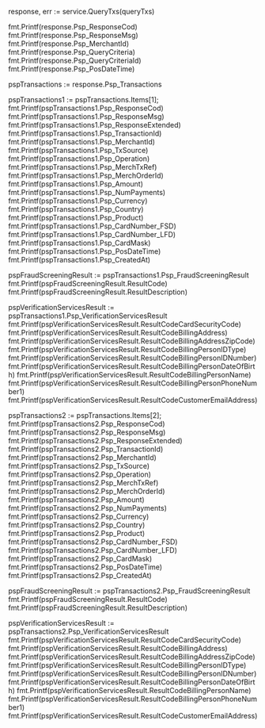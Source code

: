 response, err := service.QueryTxs(queryTxs)

fmt.Printf(response.Psp_ResponseCod)
fmt.Printf(response.Psp_ResponseMsg)
fmt.Printf(response.Psp_MerchantId)
fmt.Printf(response.Psp_QueryCriteria)
fmt.Printf(response.Psp_QueryCriteriaId)
fmt.Printf(response.Psp_PosDateTime)

pspTransactions := response.Psp_Transactions

pspTransactions1 := pspTransactions.Items[1];
fmt.Printf(pspTransactions1.Psp_ResponseCod)
fmt.Printf(pspTransactions1.Psp_ResponseMsg)
fmt.Printf(pspTransactions1.Psp_ResponseExtended)
fmt.Printf(pspTransactions1.Psp_TransactionId)
fmt.Printf(pspTransactions1.Psp_MerchantId)
fmt.Printf(pspTransactions1.Psp_TxSource)
fmt.Printf(pspTransactions1.Psp_Operation)
fmt.Printf(pspTransactions1.Psp_MerchTxRef)
fmt.Printf(pspTransactions1.Psp_MerchOrderId)
fmt.Printf(pspTransactions1.Psp_Amount)
fmt.Printf(pspTransactions1.Psp_NumPayments)
fmt.Printf(pspTransactions1.Psp_Currency)
fmt.Printf(pspTransactions1.Psp_Country)
fmt.Printf(pspTransactions1.Psp_Product)
fmt.Printf(pspTransactions1.Psp_CardNumber_FSD)
fmt.Printf(pspTransactions1.Psp_CardNumber_LFD)
fmt.Printf(pspTransactions1.Psp_CardMask)
fmt.Printf(pspTransactions1.Psp_PosDateTime)
fmt.Printf(pspTransactions1.Psp_CreatedAt)

pspFraudScreeningResult := pspTransactions1.Psp_FraudScreeningResult
fmt.Printf(pspFraudScreeningResult.ResultCode)
fmt.Printf(pspFraudScreeningResult.ResultDescription)


pspVerificationServicesResult := pspTransactions1.Psp_VerificationServicesResult
fmt.Printf(pspVerificationServicesResult.ResultCodeCardSecurityCode)
fmt.Printf(pspVerificationServicesResult.ResultCodeBillingAddress)
fmt.Printf(pspVerificationServicesResult.ResultCodeBillingAddressZipCode)
fmt.Printf(pspVerificationServicesResult.ResultCodeBillingPersonIDType)
fmt.Printf(pspVerificationServicesResult.ResultCodeBillingPersonIDNumber)
fmt.Printf(pspVerificationServicesResult.ResultCodeBillingPersonDateOfBirth)
fmt.Printf(pspVerificationServicesResult.ResultCodeBillingPersonName)
fmt.Printf(pspVerificationServicesResult.ResultCodeBillingPersonPhoneNumber1)
fmt.Printf(pspVerificationServicesResult.ResultCodeCustomerEmailAddress)



pspTransactions2 := pspTransactions.Items[2];
fmt.Printf(pspTransactions2.Psp_ResponseCod)
fmt.Printf(pspTransactions2.Psp_ResponseMsg)
fmt.Printf(pspTransactions2.Psp_ResponseExtended)
fmt.Printf(pspTransactions2.Psp_TransactionId)
fmt.Printf(pspTransactions2.Psp_MerchantId)
fmt.Printf(pspTransactions2.Psp_TxSource)
fmt.Printf(pspTransactions2.Psp_Operation)
fmt.Printf(pspTransactions2.Psp_MerchTxRef)
fmt.Printf(pspTransactions2.Psp_MerchOrderId)
fmt.Printf(pspTransactions2.Psp_Amount)
fmt.Printf(pspTransactions2.Psp_NumPayments)
fmt.Printf(pspTransactions2.Psp_Currency)
fmt.Printf(pspTransactions2.Psp_Country)
fmt.Printf(pspTransactions2.Psp_Product)
fmt.Printf(pspTransactions2.Psp_CardNumber_FSD)
fmt.Printf(pspTransactions2.Psp_CardNumber_LFD)
fmt.Printf(pspTransactions2.Psp_CardMask)
fmt.Printf(pspTransactions2.Psp_PosDateTime)
fmt.Printf(pspTransactions2.Psp_CreatedAt)

pspFraudScreeningResult := pspTransactions2.Psp_FraudScreeningResult
fmt.Printf(pspFraudScreeningResult.ResultCode)
fmt.Printf(pspFraudScreeningResult.ResultDescription)


pspVerificationServicesResult := pspTransactions2.Psp_VerificationServicesResult
fmt.Printf(pspVerificationServicesResult.ResultCodeCardSecurityCode)
fmt.Printf(pspVerificationServicesResult.ResultCodeBillingAddress)
fmt.Printf(pspVerificationServicesResult.ResultCodeBillingAddressZipCode)
fmt.Printf(pspVerificationServicesResult.ResultCodeBillingPersonIDType)
fmt.Printf(pspVerificationServicesResult.ResultCodeBillingPersonIDNumber)
fmt.Printf(pspVerificationServicesResult.ResultCodeBillingPersonDateOfBirth)
fmt.Printf(pspVerificationServicesResult.ResultCodeBillingPersonName)
fmt.Printf(pspVerificationServicesResult.ResultCodeBillingPersonPhoneNumber1)
fmt.Printf(pspVerificationServicesResult.ResultCodeCustomerEmailAddress)



